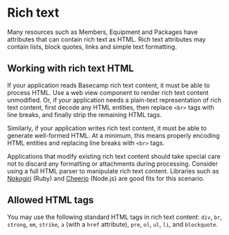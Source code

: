 # Rich text

Many resources such as Members, Equipment and Packages have attributes that can contain rich text as HTML. Rich text attributes may contain lists, block quotes, links and simple text formatting.

## Working with rich text HTML
If your application reads Basecamp rich text content, it must be able to process HTML. Use a web view component to render rich text content unmodified. Or, if your application needs a plain-text representation of rich text content, first decode any HTML entities, then replace `<br>` tags with line breaks, and finally strip the remaining HTML tags.

Similarly, if your application writes rich text content, it must be able to generate well-formed HTML. At a minimum, this means properly encoding HTML entities and replacing line breaks with `<br>` tags.

Applications that modify existing rich text content should take special care not to discard any formatting or attachments during processing. Consider using a full HTML parser to manipulate rich text content. Libraries such as [Nokogiri](http://www.nokogiri.org) (Ruby) and [Cheerio](https://github.com/cheeriojs/cheerio) (Node.js) are good fits for this scenario.


## Allowed HTML tags
You may use the following standard HTML tags in rich text content: `div`, `br`, `strong`, `em`, `strike`, `a` (with a `href` attribute), `pre`, `ol`, `ul`, `li`, and `blockquote`. 

